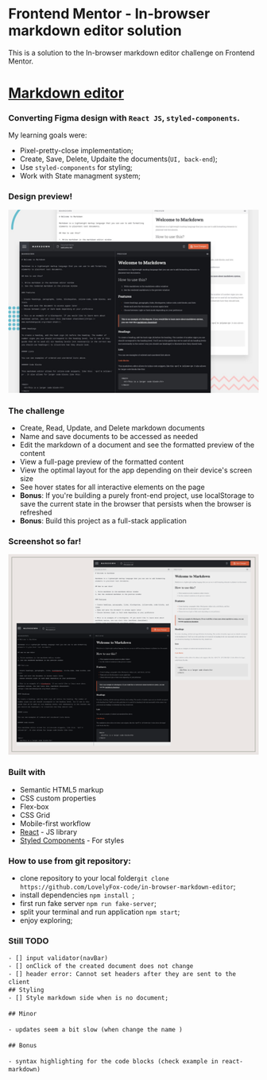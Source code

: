 # Frontend Mentor - In-browser markdown editor solution

This is a solution to the In-browser markdown editor challenge on Frontend Mentor.

# [Markdown editor](https://in-browser-markdown-editor-by-fox.netlify.app/)

### Converting Figma design with `React JS`, `styled-components`.

My learning goals were:

- Pixel-pretty-close implementation;
- Create, Save, Delete, Updaite the documents(`UI, back-end`);
- Use `styled-components` for styling;
- Work with State managment system;

### Design preview!

![Preview image](./public/assets/preview.jpg)

### The challenge

- Create, Read, Update, and Delete markdown documents
- Name and save documents to be accessed as needed
- Edit the markdown of a document and see the formatted preview of the content
- View a full-page preview of the formatted content
- View the optimal layout for the app depending on their device's screen size
- See hover states for all interactive elements on the page
- **Bonus**: If you're building a purely front-end project, use localStorage to save the current state in the browser that persists when the browser is refreshed
- **Bonus**: Build this project as a full-stack application

### Screenshot so far!

![Preview image](/public/assets/screenshots/Neutral%20Nature%20Aesthetic%20Inspiration%20Mood%20Board%20Photo%20Collage.png)

### Built with

- Semantic HTML5 markup
- CSS custom properties
- Flex-box
- CSS Grid
- Mobile-first workflow
- [React](https://reactjs.org/) - JS library
- [Styled Components](https://styled-components.com/) - For styles

### How to use from git repository:

- clone repository to your local folder`git clone https://github.com/LovelyFox-code/in-browser-markdown-editor`;
- install dependencies `npm install `;
- first run fake server `npm run fake-server`;
- split your terminal and run application `npm start`;
- enjoy exploring;

### Still TODO

```
- [] input validator(navBar)
- [] onClick of the created document does not change
- [] header error: Cannot set headers after they are sent to the client
## Styling
- [] Style markdown side when is no document;

## Minor

- updates seem a bit slow (when change the name )

## Bonus

- syntax highlighting for the code blocks (check example in react-markdown)

```
